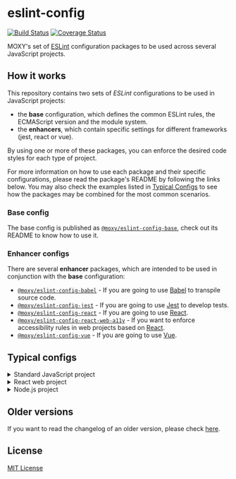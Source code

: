 # eslint-config

[![Build Status][travis-image]][travis-url] [![Coverage Status][codecov-image]][codecov-url]

[travis-url]:https://travis-ci.org/moxystudio/eslint-config
[travis-image]:https://img.shields.io/travis/moxystudio/eslint-config/master.svg
[codecov-url]:https://codecov.io/gh/moxystudio/eslint-config
[codecov-image]:https://img.shields.io/codecov/c/github/moxystudio/eslint-config/master.svg

MOXY's set of [ESLint](http://eslint.org/) configuration packages to be used across several JavaScript projects.

## How it works

This repository contains two sets of _ESLint_ configurations to be used in JavaScript projects:

- the **base** configuration, which defines the common ESLint rules, the ECMAScript version and the module system.
- the **enhancers**, which contain specific settings for different frameworks (jest, react or vue).

By using one or more of these packages, you can enforce the desired code styles for each type of project.

For more information on how to use each package and their specific configurations, please read the package's README by following the links below. You may also check the examples listed in [Typical Configs](#typical-configs) to see how the packages may be combined for the most common scenarios.

### Base config

The base config is published as [`@moxy/eslint-config-base`](packages/eslint-config-base), check out its README to know how to use it.

### Enhancer configs

There are several **enhancer** packages, which are intended to be used in conjunction with the **base** configuration:

- [`@moxy/eslint-config-babel`](packages/eslint-config-babel/) - If you are going to use [Babel](https://babeljs.io/) to transpile source code.
- [`@moxy/eslint-config-jest`](packages/eslint-config-jest/) - If you are going to use [Jest](https://facebook.github.io/jest/) to develop tests.
- [`@moxy/eslint-config-react`](packages/eslint-config-react/) - If you are going to use [React](https://reactjs.org/).
- [`@moxy/eslint-config-react-web-a11y`](packages/eslint-config-react-web-a11y/) - If you want to enforce accessibility rules in web projects based on [React](https://reactjs.org/).
- [`@moxy/eslint-config-vue`](packages/eslint-config-vue/) - If you are going to use [Vue](https://vuejs.org/).

## Typical configs

<details>
  <summary>Standard JavaScript project</summary>

  ```json
  {
      "root": true,
      "env": {
          "browser": true,
      },
      "extends": [
          "@moxy/eslint-config-base/esm",
          "@moxy/eslint-config-babel",
          "@moxy/eslint-config-jest"
      ]
  }
  ```

  ℹ️ If your project is isomorphic / universal, you may want to enable the `node` environment as well.
</details>

<details>
  <summary>React web project</summary>

  ```json
  {
      "root": true,
      "env": {
          "browser": true,
      },
      "extends": [
          "@moxy/eslint-config-base/esm",
          "@moxy/eslint-config-babel",
          "@moxy/eslint-config-react",
          "@moxy/eslint-config-react-web-a11y",
          "@moxy/eslint-config-jest"
      ]
  }
  ```

  ℹ️ If your project is Isomorphic / Universal, you may want to enable the `node` environment as well.
</details>

<details>
  <summary>Node.js project</summary>

  ```json
  {
      "root": true,
      "env": {
          "node": true,
      },
      "extends": [
          "@moxy/eslint-config-base/cjs/es2019",
          "@moxy/eslint-config-jest"
      ]
  }
  ```

  ⚠️ In the above example, we choose the `es2019` version instead of the latest ECMAScript version because there's no Babel compilation and we are restricted to what the Node.js runtime supports. Please check [node.green](https://node.green/) and select the most appropriate ECMAScript version based on the Node.js version you are targeting.
</details>

## Older versions

If you want to read the changelog of an older version, please check [here](https://github.com/moxystudio/eslint-config/blob/v10.1.1/CHANGELOG.md).

## License

[MIT License](http://opensource.org/licenses/MIT)
